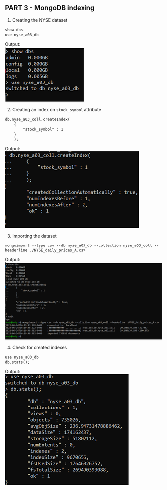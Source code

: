 ## PART 3 - MongoDB indexing

1. Creating the NYSE dataset

```
show dbs
use nyse_a03_db
```

Output:<br/>
![alt text](https://github.com/tambeani/INFO7250---Engineering-of-Big-Data-Systems/blob/main/screenshots/a03_creating_db.png?raw=true)

2. Creating an index on `stock_symbol` attribute

```
db.nyse_a03_coll.createIndex(
    {
        "stock_symbol" : 1
    }
    );
```

Output:<br/>
![alt text](https://github.com/tambeani/INFO7250---Engineering-of-Big-Data-Systems/blob/main/screenshots/a03_creating_index.png?raw=true)

3. Importing the dataset

```
mongoimport --type csv --db nyse_a03_db --collection nyse_a03_coll --headerline ./NYSE_daily_prices_A.csv
```

Output:<br/>
![alt text](https://github.com/tambeani/INFO7250---Engineering-of-Big-Data-Systems/blob/main/screenshots/a03_importing_dataset.png?raw=true)

4. Check for created indexes

```
use nyse_a03_db
db.stats();
```

Output:<br/>
![alt text](https://github.com/tambeani/INFO7250---Engineering-of-Big-Data-Systems/blob/main/screenshots/a03_created_indexes.png?raw=true)